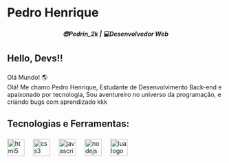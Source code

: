 <h1 align="left">Pedro Henrique</h1>

###

<h5 align="center">😎Pedrin_2k | 💻Desenvolvedor Web</h5>

###

<h2 align="left">Hello, Devs!!</h2>

###

<p align="left">Olá Mundo! 🌎<br>Olá! Me chamo Pedro Henrique, Estudante de Desenvolvimento Back-end e apaixonado por tecnologia, Sou aventureiro no universo da programação, e criando bugs com aprendizado kkk</p>

###

<h2 align="left">Tecnologias e Ferramentas:</h2>

###

<div align="left">
  <img src="https://cdn.jsdelivr.net/gh/devicons/devicon/icons/html5/html5-original.svg" height="40" alt="html5 logo"  />
  <img width="12" />
  <img src="https://cdn.jsdelivr.net/gh/devicons/devicon/icons/css3/css3-original.svg" height="40" alt="css3 logo"  />
  <img width="12" />
  <img src="https://cdn.jsdelivr.net/gh/devicons/devicon/icons/javascript/javascript-original.svg" height="40" alt="javascript logo"  />
  <img width="12" />
  <img src="https://cdn.jsdelivr.net/gh/devicons/devicon/icons/nodejs/nodejs-original.svg" height="40" alt="nodejs logo"  />
  <img width="12" />
  <img src="https://cdn.jsdelivr.net/gh/devicons/devicon/icons/lua/lua-original.svg" height="40" alt="lua logo"  />
</div>

###
